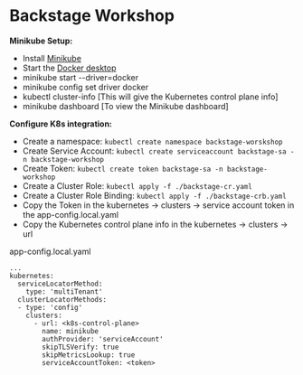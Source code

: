 # Backstage Workshop

**Minikube Setup:**
- Install [Minikube](https://minikube.sigs.k8s.io/docs/start/)
- Start the [Docker desktop](https://docs.docker.com/desktop/install/mac-install/)
- minikube start --driver=docker
- minikube config set driver docker
- kubectl cluster-info [This will give the Kubernetes control plane info]
- minikube dashboard [To view the Minikube dashboard]

**Configure K8s integration:**
- Create a namespace: `kubectl create namespace backstage-worskshop`
- Create Service Account: `kubectl create serviceaccount backstage-sa -n backstage-workshop`
- Create Token: `kubectl create token backstage-sa -n backstage-workshop`
- Create a Cluster Role: `kubectl apply -f ./backstage-cr.yaml`
- Create a Cluster Role Binding: `kubectl apply -f ./backstage-crb.yaml`
- Copy the Token in the kubernetes -> clusters -> service account token in the app-config.local.yaml
- Copy the Kubernetes control plane info in the kubernetes -> clusters -> url

app-config.local.yaml
```
...
kubernetes:
  serviceLocatorMethod:
    type: 'multiTenant'
  clusterLocatorMethods:
  - type: 'config'
    clusters:
      - url: <k8s-control-plane>
        name: minikube
        authProvider: 'serviceAccount'
        skipTLSVerify: true
        skipMetricsLookup: true
        serviceAccountToken: <token>

